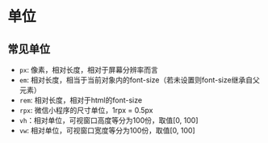 # 单位

## 常见单位

- `px`: 像素，相对长度，相对于屏幕分辨率而言
- `em`: 相对长度，相当于当前对象内的font-size（若未设置则font-size继承自父元素）
- `rem`: 相对长度，相对于html的font-size
- `rpx`: 微信小程序的尺寸单位，1rpx = 0.5px
- `vh`：相对单位，可视窗口高度等分为100份，取值[0, 100]
- `vw`: 相对单位，可视窗口宽度等分为100份，取值[0, 100]